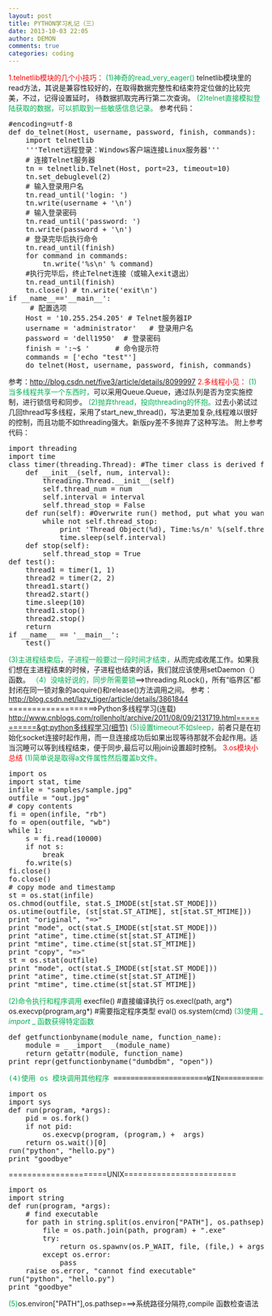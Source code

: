 ```yaml
---
layout: post
title: PYTHON学习札记（三）
date: 2013-10-03 22:05
author: DEMON
comments: true
categories: coding
---
```

<span style="color: #ff0000;">1.telnetlib模块的几个小技巧：</span>
<span style="color: #00B050;">(1)神奇的read_very_eager()</span>
telnetlib模块里的read方法，其说是兼容性较好的，在取得数据完整性和结束符定位做的比较完美，不过，记得设置延时，
待数据抓取完再行第二次查询。
<span style="color: #00B050;">(2)telnet直接模拟登陆获取的数据，可以抓取到一些敏感信息记录。</span>
参考代码：
<pre lang="python">#encoding=utf-8
def do_telnet(Host, username, password, finish, commands):
    import telnetlib
    '''Telnet远程登录：Windows客户端连接Linux服务器'''
    # 连接Telnet服务器
    tn = telnetlib.Telnet(Host, port=23, timeout=10)
	tn.set_debuglevel(2)
    # 输入登录用户名
    tn.read_until('login: ')
    tn.write(username + '\n')
    # 输入登录密码
    tn.read_until('password: ')
    tn.write(password + '\n')     
    # 登录完毕后执行命令
    tn.read_until(finish)
    for command in commands:
        tn.write('%s\n' % command)
    #执行完毕后，终止Telnet连接（或输入exit退出）
    tn.read_until(finish)
    tn.close() # tn.write('exit\n')
if __name__=='__main__':
	 # 配置选项
	Host = '10.255.254.205' # Telnet服务器IP
	username = 'administrator'   # 登录用户名
	password = 'dell1950'  # 登录密码
	finish = ':~$ '      # 命令提示符
	commands = ['echo "test"']
	do_telnet(Host, username, password, finish, commands)</pre>
参考：http://blog.csdn.net/five3/article/details/8099997
<span style="color: #ff0000;">2.多线程小见：</span>
<span style="color: #00B050;">(1)当多线程共享一个东西时，</span>可以采用Queue.Queue，通过队列是否为空实施控制，进行锁信号和同步。
<span style="color: #00B050;">(2)抛弃thread，投向threading的怀抱。</span>过去小弟试过几回thread写多线程，采用了start_new_thread()，写法更加复杂,线程难以很好的控制，而且功能不如threading强大。新版py差不多抛弃了这种写法。
附上参考代码：
<pre lang="python">import threading
import time
class timer(threading.Thread): #The timer class is derived from the class threading.Thread
    def __init__(self, num, interval):
        threading.Thread.__init__(self)
        self.thread_num = num
        self.interval = interval
        self.thread_stop = False 
    def run(self): #Overwrite run() method, put what you want the thread do here
        while not self.thread_stop:
            print 'Thread Object(%d), Time:%s/n' %(self.thread_num, time.ctime())
            time.sleep(self.interval)
    def stop(self):
        self.thread_stop = True 
def test():
    thread1 = timer(1, 1)
    thread2 = timer(2, 2)
    thread1.start()
    thread2.start()
    time.sleep(10)
    thread1.stop()
    thread2.stop()
    return 
if __name__ == '__main__':
    test()</pre>
<span style="color: #00B050;">(3)主进程结束后，子进程一般要过一段时间才结束，</span>从而完成收尾工作。如果我们想在主进程结束的时候，子进程也结束的话，我们就应该使用setDaemon（）函数。
<span style="color: #00B050;">（4）没啥好说的，同步所需要锁</span>==&gt;threading.RLock()，所有“临界区”都封闭在同一锁对象的acquire()和release()方法调用之间。
参考：http://blog.csdn.net/lazy_tiger/article/details/3861844 ===================&gt;Python多线程学习(连载)
http://www.cnblogs.com/rollenholt/archive/2011/08/09/2131719.html===========&gt;python多线程学习(细节)
<span style="color: #00B050;">(5)设置timeout不如sleep，</span>前者只是在初始化socket连接时起作用，而一旦连接成功后如果出现等待那就不会起作用。适当沉睡可以等到线程结束，便于同步,最后可以用join设置超时控制。
<span style="color: #ff0000;">3.os模块小总结</span>
<span style="color: #00B050;">(1)简单说是取得a文件属性然后覆盖b文件。</span>
<pre lang="python">import os
import stat, time
infile = "samples/sample.jpg"
outfile = "out.jpg"
# copy contents
fi = open(infile, "rb")
fo = open(outfile, "wb")
while 1:
    s = fi.read(10000)
    if not s:
        break
    fo.write(s)
fi.close()
fo.close()
# copy mode and timestamp
st = os.stat(infile)
os.chmod(outfile, stat.S_IMODE(st[stat.ST_MODE]))
os.utime(outfile, (st[stat.ST_ATIME], st[stat.ST_MTIME]))
print "original", "=&gt;"
print "mode", oct(stat.S_IMODE(st[stat.ST_MODE]))
print "atime", time.ctime(st[stat.ST_ATIME])
print "mtime", time.ctime(st[stat.ST_MTIME])
print "copy", "=&gt;"
st = os.stat(outfile)
print "mode", oct(stat.S_IMODE(st[stat.ST_MODE]))
print "atime", time.ctime(st[stat.ST_ATIME])
print "mtime", time.ctime(st[stat.ST_MTIME])</pre>
<span style="color: #00B050;">(2)命令执行和程序调用</span>
execfile() #直接编译执行
os.execl(path, arg*)
os.execvp(program,arg*) #需要指定程序类型
eval()
os.system(cmd)
<span style="color: #00B050;">(3)使用 _ _import_ _ 函数获得特定函数</span>
<pre lang="python">def getfunctionbyname(module_name, function_name):
    module = _ _import_ _(module_name)
    return getattr(module, function_name)
print repr(getfunctionbyname("dumbdbm", "open"))</pre>
<pre><span style="color: #00B050;">(4)使用 os 模块调用其他程序 </span>======================WIN========================</pre>
<pre lang="python">import os
import sys
def run(program, *args):
    pid = os.fork()
    if not pid:
        os.execvp(program, (program,) +  args)
    return os.wait()[0] 
run("python", "hello.py")
print "goodbye"</pre>
=====================UNIX========================
<pre lang="python">import os
import string 
def run(program, *args):
    # find executable
    for path in string.split(os.environ["PATH"], os.pathsep):
        file = os.path.join(path, program) + ".exe"
        try:
            return os.spawnv(os.P_WAIT, file, (file,) + args)
        except os.error:
            pass
    raise os.error, "cannot find executable" 
run("python", "hello.py")
print "goodbye"</pre>
<span style="color: #00B050;">(5)</span>os.environ["PATH"],os.pathsep===&gt;系统路径分隔符,compile 函数检查语法
